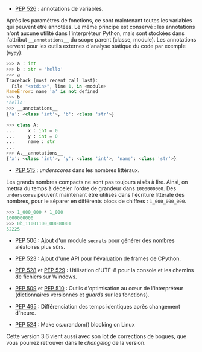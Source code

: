  - [PEP 526](http://www.python.org/dev/peps/pep-0526) : annotations de variables.

Après les paramètres de fonctions, ce sont maintenant toutes les variables qui peuvent être annotées.
Le même principe est conservé : les annotations n'ont aucune utilité dans l'interpréteur Python, mais sont stockées dans l'attribut `__annotations__` du scope parent (classe, module).
Les annotations servent pour les outils externes d'analyse statique du code par exemple (`mypy`).

```python
>>> a : int
>>> b : str = 'hello'
>>> a
Traceback (most recent call last):
  File "<stdin>", line 1, in <module>
NameError: name 'a' is not defined
>>> b
'hello'
>>> __annotations__
{'a': <class 'int'>, 'b': <class 'str'>}
```

```python
>>> class A:
...     x : int = 0
...     y : int = 0
...     name : str
...
>>> A.__annotations__
{'x': <class 'int'>, 'y': <class 'int'>, 'name': <class 'str'>}
```

 - [PEP 515](http://www.python.org/dev/peps/pep-0515) : *underscores* dans les nombres littéraux.

Les grands nombres compacts ne sont pas toujours aisés à lire. Ainsi, on mettra du temps à déceler l'ordre de grandeur dans `1000000000`.
Des `underscores` peuvent maintenant être utilisés dans l'écriture littérale des nombres, pour le séparer en différents blocs de chiffres : `1_000_000_000`.

```python
>>> 1_000_000 * 1_000
1000000000
>>> 0b_11001100_00000001
52225
```

 - [PEP 506](http://www.python.org/dev/peps/pep-0506) : Ajout d'un module `secrets` pour générer des nombres aléatoires plus sûrs.

 - [PEP 523](http://www.python.org/dev/peps/pep-0523) : Ajout d'une API pour l'évaluation de frames de CPython.

 - [PEP 528](http://www.python.org/dev/peps/pep-0528) et [PEP 529](http://www.python.org/dev/peps/pep-0529) : Utilisation d'UTF-8 pour la console et les chemins de fichiers sur Windows.

 - [PEP 509](http://www.python.org/dev/peps/pep-0509) et [PEP 510](http://www.python.org/dev/peps/pep-0510) : Outils d'optimisation au cœur de l'interpréteur (dictionnaires versionnés et *guards* sur les fonctions).

 - [PEP 495](http://www.python.org/dev/peps/pep-0495) : Différenciation des temps identiques après changement d'heure.

 - [PEP 524](http://www.python.org/dev/peps/pep-0524) : Make os.urandom() blocking on Linux


Cette version 3.6 vient aussi avec son lot de corrections de bogues, que vous pourrez retrouver dans le *changelog* de la version.
